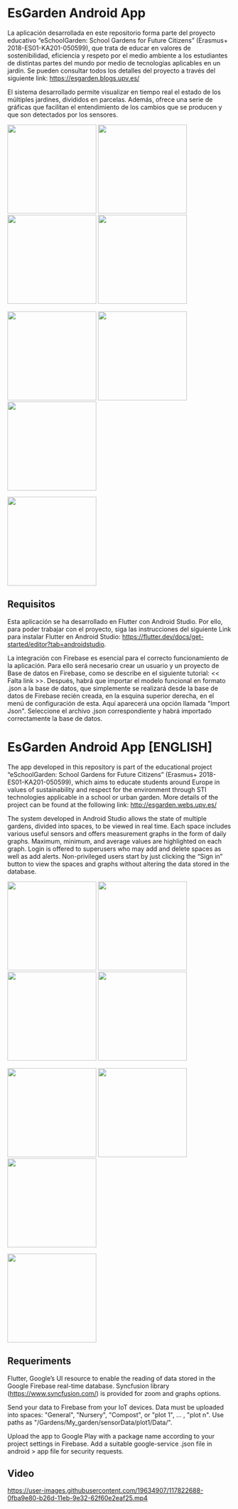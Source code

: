 # EsGarden Android App

La aplicación desarrollada en este repositorio forma parte del proyecto educativo  “eSchoolGarden: School Gardens for Future Citizens” (Erasmus+ 2018-ES01-KA201-050599), que trata de educar en valores de sostenibilidad, eficiencia y respeto por el medio ambiente a los estudiantes de distintas partes del mundo por medio de tecnologías aplicables en un jardín. Se pueden consultar todos los detalles del proyecto a través del siguiente link: https://esgarden.blogs.upv.es/

El sistema desarrollado permite visualizar en tiempo real el estado de los múltiples jardines, divididos en parcelas. Además, ofrece una serie de gráficas que facilitan el entendimiento de los cambios que se producen y que son detectados por los sensores. 

<img src="images/Capt5.png" width=200>     <img src="images/Capt6.png" width=200>       <img src="images/Capt7.png" width=200>       <img src="images/Capt8.png" width=200>

<img src="images/Capt9.png" width=200>     <img src="images/Capt10.png" width=200>       <img src="images/Capt11.png" width=200>      

<img src="images/qr.png" width=200>

## Requisitos

Esta aplicación se ha desarrollado en Flutter con Android Studio. Por ello, para poder trabajar con el proyecto, siga las instrucciones del siguiente Link para instalar Flutter en Android Studio: https://flutter.dev/docs/get-started/editor?tab=androidstudio.

La integración con Firebase es esencial para el correcto funcionamiento de la aplicación. Para ello será necesario crear un usuario y un proyecto de Base de datos en Firebase, como se describe en el siguiente tutorial: << Falta link >>. Después, habrá que importar el modelo funcional en formato .json a la base de datos, que simplemente se realizará desde la base de datos de Firebase recién creada, en la esquina superior derecha, en el menú de configuración de esta. Aquí aparecerá una opción llamada "Import Json". Seleccione el archivo .json correspondiente y habrá importado correctamente la base de datos.


# EsGarden Android App [ENGLISH]

The app developed in this repository is part of the educational project “eSchoolGarden: School Gardens for Future Citizens” (Erasmus+ 2018-ES01-KA201-050599), which aims to educate students around Europe in values of sustainability and respect for the environment through STI technologies applicable in a school or urban garden. More details of the project can be found at the following link: http://esgarden.webs.upv.es/

The system developed in Android Studio allows the state of multiple gardens, divided into spaces, to be viewed in real time. Each space includes various useful sensors and offers measurement graphs in the form of daily graphs. Maximum, minimum, and average values are highlighted on each graph. Login is offered to superusers who may add and delete spaces as well as add alerts. Non-privileged users start by just clicking the “Sign in” button to view the spaces and graphs without altering the data stored in the database.

<img src="images/Capt5.png" width=200>     <img src="images/Capt6.png" width=200>       <img src="images/Capt7.png" width=200>       <img src="images/Capt8.png" width=200>

<img src="images/Capt9.png" width=200>     <img src="images/Capt10.png" width=200>       <img src="images/Capt11.png" width=200>      

<img src="images/qr.png" width=200>

## Requeriments

Flutter, Google’s UI resource to enable the reading of data stored in the Google Firebase real-time database. Syncfusion library (https://www.syncfusion.com/) is provided for zoom and graphs options.

Send your data to Firebase from your IoT devices. Data must be uploaded into spaces: "General", "Nursery", "Compost", or "plot 1", … , "plot n". Use paths as "/Gardens/My_garden/sensorData/plot1/Data/".

Upload the app to Google Play with a package name according to your project settings in Firebase. Add a suitable google-service .json file in android > app file for security requests.

## Video

https://user-images.githubusercontent.com/19634907/117822688-0fba9e80-b26d-11eb-9e32-62f60e2eaf25.mp4




